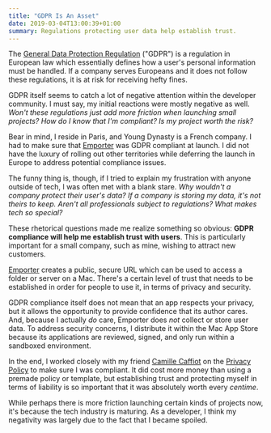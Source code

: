 ```yaml
---
title: "GDPR Is An Asset"
date: 2019-03-04T13:00:39+01:00
summary: Regulations protecting user data help establish trust.
---
```


The [General Data Protection Regulation](https://en.wikipedia.org/wiki/General_Data_Protection_Regulation) ("GDPR") is a regulation in European law which essentially defines how a user's personal information must be handled. If a company serves Europeans and it does not follow these regulations, it is at risk for receiving hefty fines.

GDPR itself seems to catch a lot of negative attention within the developer community. I must say, my initial reactions were mostly negative as well. *Won't these regulations just add more friction when launching small projects? How do I know that I'm compliant? Is my project worth the risk?*

Bear in mind, I reside in Paris, and Young Dynasty is a French company. I had to make sure that [Emporter](https://emporter.app) was GDPR compliant at launch. I did not have the luxury of rolling out other territories while deferring the launch in Europe to address potential compliance issues.

The funny thing is, though, if I tried to explain my frustration with anyone outside of tech, I was often met with a blank stare. *Why wouldn't a company protect their user's data? If a company is storing my data, it's not theirs to keep. Aren't all professionals subject to regulations? What makes tech so special?*

These rhetorical questions made me realize something so obvious: **GDPR compliance will help me establish trust with users**. This is particularly important for a small company, such as mine, wishing to attract new customers.

[Emporter](https://emporter.app) creates a public, secure URL which can be used to access a folder or server on a Mac. There's a certain level of trust that needs to be established in order for people to use it, in terms of privacy and security.

GDPR compliance itself does not mean that an app respects your privacy, but it allows the opportunity to provide confidence that its author cares. And, because I actually *do* care, Emporter does *not* collect or store user data. To address security concerns, I distribute it within the Mac App Store because its applications are reviewed, signed, and only run within a sandboxed environment.

In the end, I worked closely with my friend [Camille Caffiot](https://twitter.com/kasmyln) on the [Privacy Policy](https://emporter.app/privacy) to make sure I was compliant. It did cost more money than using a premade policy or template, but establishing trust and protecting myself in terms of liability is so important that it was absolutely worth every *centime*.

While perhaps there is more friction launching certain kinds of projects now, it's because the tech industry is maturing. As a developer, I think my negativity was largely due to the fact that I became spoiled.
